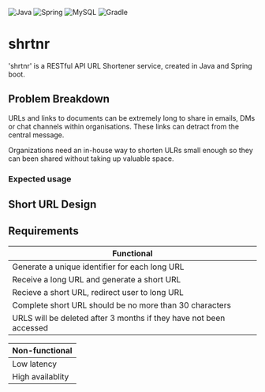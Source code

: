 ![Java](https://img.shields.io/badge/java-17-%23ED8B00.svg?style=for-the-badge&logo=openjdk&logoColor=white)
![Spring](https://img.shields.io/badge/spring-3.1.10-%236DB33F.svg?style=for-the-badge&logo=spring&logoColor=white)
![MySQL](https://img.shields.io/badge/mysql-5.7.41-4479A1.svg?style=for-the-badge&logo=mysql&logoColor=white)
![Gradle](https://img.shields.io/badge/Gradle-8.7-02303A.svg?style=for-the-badge&logo=Gradle&logoColor=white)

# shrtnr

'shrtnr' is a RESTful API URL Shortener service, created in Java and Spring boot.

## Problem Breakdown

URLs and links to documents can be extremely long to share in emails, DMs or chat channels within organisations.
These links can detract from the central message.

Organizations need an in-house way to shorten ULRs small enough so they can been shared without taking up valuable space.

### Expected usage

## Short URL Design

## Requirements

| Functional                                                         |
|--------------------------------------------------------------------|
| Generate a unique identifier for each long URL                     |
| Receive a long URL and generate a short URL                        |
| Recieve a short URL, redirect user to long URL                     |
| Complete short URL should be no more than 30 characters            |
| URLS will be deleted after 3 months if they have not been accessed |

| Non-functional |
| -------------- |
| Low latency |
| High availablity |